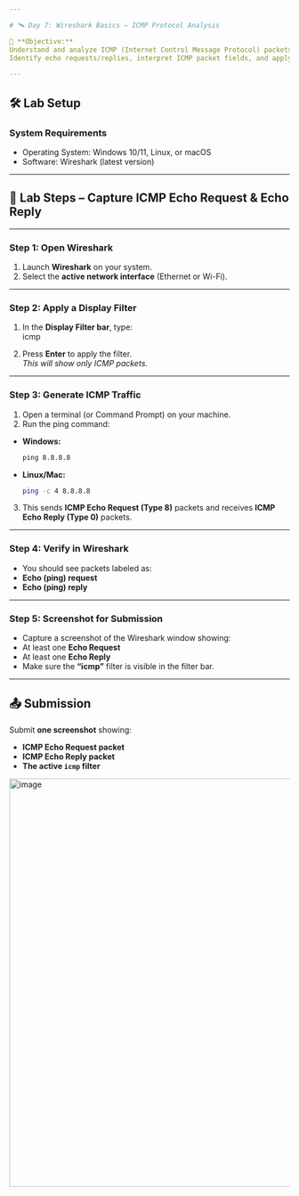 ```yaml
---

# 🛰️ Day 7: Wireshark Basics – ICMP Protocol Analysis

🎯 **Objective:**  
Understand and analyze ICMP (Internet Control Message Protocol) packets using Wireshark.  
Identify echo requests/replies, interpret ICMP packet fields, and apply filters for investigation.

---
```


## 🛠️ Lab Setup

### System Requirements
- Operating System: Windows 10/11, Linux, or macOS  
- Software: Wireshark (latest version)  

---

## 🧪 Lab Steps – Capture ICMP Echo Request & Echo Reply

---

### Step 1: Open Wireshark
1. Launch **Wireshark** on your system.  
2. Select the **active network interface** (Ethernet or Wi-Fi).  

---

### Step 2: Apply a Display Filter
1. In the **Display Filter bar**, type:  
icmp

2. Press **Enter** to apply the filter.  
*This will show only ICMP packets.*

---

### Step 3: Generate ICMP Traffic
1. Open a terminal (or Command Prompt) on your machine.  
2. Run the ping command:  
- **Windows:**
  ```cmd
  ping 8.8.8.8
  ```
- **Linux/Mac:**
  ```bash
  ping -c 4 8.8.8.8
  ```
3. This sends **ICMP Echo Request (Type 8)** packets and receives **ICMP Echo Reply (Type 0)** packets.

---

### Step 4: Verify in Wireshark
- You should see packets labeled as:
- **Echo (ping) request**  
- **Echo (ping) reply**

---

### Step 5: Screenshot for Submission
- Capture a screenshot of the Wireshark window showing:
- At least one **Echo Request**
- At least one **Echo Reply**
- Make sure the **“icmp”** filter is visible in the filter bar.

---

## 📤 Submission
Submit **one screenshot** showing:
- **ICMP Echo Request packet**  
- **ICMP Echo Reply packet**  
- **The active `icmp` filter**
<img width="975" height="733" alt="image" src="https://github.com/user-attachments/assets/30b7eccc-ed25-4496-aa78-4e675cd7b5ea" />
